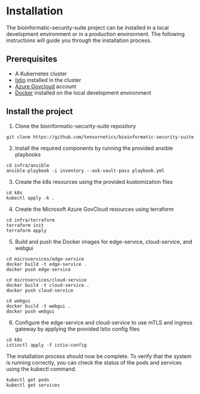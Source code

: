 # Installation

The bioinformatic-security-suite project can be installed in a local development environment or in a production environment. The following instructions will guide you through the installation process.

## Prerequisites

- A Kubernetes cluster
- [Istio](https://istio.io/docs/setup/)  installed in the cluster
- [Azure Govcloud](https://azure.microsoft.com/en-us/services/government/) account
- [Docker](https://www.docker.com/) installed on the local development environment

## Install the project

1. Clone the bioinformatic-security-suite repository

```
git clone https://github.com/tensornetics/bioinformatic-security-suite
```

2. Install the required components by running the provided ansible playbooks

```
cd infra/ansible
ansible-playbook -i inventory --ask-vault-pass playbook.yml
```

3. Create the k8s resources using the provided kustomization files

```
cd k8s
kubectl apply -k .
```

4. Create the Microsoft Azure GovCloud resources using terraform

```
cd infra/terraform
terraform init
terraform apply
```

5. Build and push the Docker images for edge-service, cloud-service, and webgui

```
cd microservices/edge-service
docker build -t edge-service .
docker push edge-service
```

```
cd microservices/cloud-service
docker build -t cloud-service .
docker push cloud-service
```

```
cd webgui
docker build -t webgui .
docker push webgui
```

6. Configure the edge-service and cloud-service to use mTLS and ingress gateway by applying the provided Istio config files

```
cd k8s
istioctl apply -f istio-config
```

The installation process should now be complete. To verify that the system is running correctly, you can check the status of the pods and services using the kubectl command.

```
kubectl get pods
kubectl get services
```
